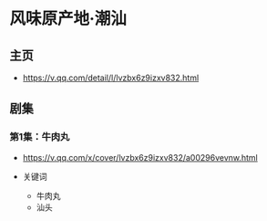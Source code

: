 # 风味原产地·潮汕

## 主页

* <https://v.qq.com/detail/l/lvzbx6z9izxv832.html>

## 剧集

### 第1集：牛肉丸

* <https://v.qq.com/x/cover/lvzbx6z9izxv832/a00296vevnw.html>

* 关键词

  * 牛肉丸
  * 汕头